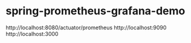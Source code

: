 # spring-prometheus-grafana-demo

http://localhost:8080/actuator/prometheus
http://localhost:9090
http://localhost:3000
